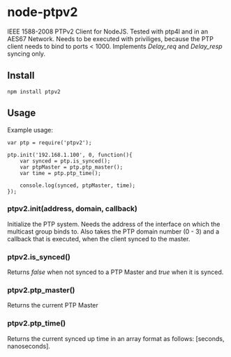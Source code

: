 # node-ptpv2
IEEE 1588-2008 PTPv2 Client for NodeJS. Tested with ptp4l and in an AES67 Network. Needs to be executed with priviliges, because the PTP client needs to bind to ports < 1000. Implements _Delay_req_ and _Delay_resp_ syncing only.

## Install
` npm install ptpv2 `

## Usage
Example usage:
```
var ptp = require('ptpv2');

ptp.init('192.168.1.100', 0, function(){
	var synced = ptp.is_synced();
	var ptpMaster = ptp.ptp_master();
	var time = ptp.ptp_time();

	console.log(synced, ptpMaster, time);
});
```

### ptpv2.init(address, domain, callback)
Initialize the PTP system. Needs the address of the interface on which the multicast group binds to. Also takes the PTP domain number (0 - 3) and a callback that is executed, when the client synced to the master.

### ptpv2.is_synced()
Returns _false_ when not synced to a PTP Master and _true_ when it is synced.

### ptpv2.ptp_master()
Returns the current PTP Master

### ptpv2.ptp_time()
Returns the current synced up time in an array format as follows: [seconds, nanoseconds].

